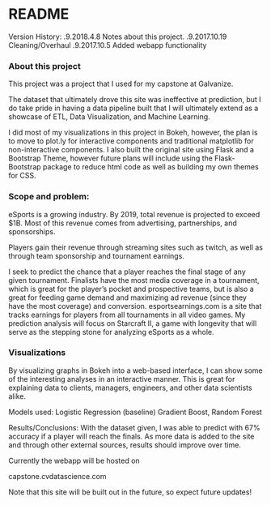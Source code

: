 # README

Version History:
.9.2018.4.8 Notes about this project.
.9.2017.10.19 Cleaning/Overhaul
.9.2017.10.5 Added webapp functionality

### About this project

This project was a project that I used for my capstone at Galvanize.

The dataset that ultimately drove this site was ineffective at prediction, but I do take pride in having a data pipeline built that I will ultimately extend as a showcase of ETL, Data Visualization, and Machine Learning.

I did most of my visualizations in this project in Bokeh, however, the plan is to move to plot.ly for interactive components and traditional matplotlib for non-interactive components. I also built the original site using Flask and a Bootstrap Theme, however future plans will include using the Flask-Bootstrap package to reduce html code as well as building my own themes for CSS.

### Scope and problem:

eSports is a growing industry. By 2019, total revenue is projected to exceed $1B. Most of this revenue comes from advertising, partnerships, and sponsorships.

Players gain their revenue through streaming sites such as twitch, as well as through team sponsorship and tournament earnings.

I seek to predict the chance that a player reaches the final stage of any given tournament. Finalists have the most media coverage in a tournament, which is great for the player’s pocket and prospective teams, but is also a great for feeding game demand and maximizing ad revenue (since they have the most coverage) and conversion. esportsearnings.com is a site that tracks earnings for players from all tournaments in all video games. My prediction analysis will focus on Starcraft II, a game with longevity that will serve as the stepping stone for analyzing eSports as a whole.

### Visualizations

By visualizing graphs in Bokeh into a web-based interface, I can show some of the interesting analyses in an interactive manner. This is great for explaining data to clients, managers, engineers, and other data scientists alike.

Models used: Logistic Regression (baseline) Gradient Boost, Random Forest

Results/Conclusions: With the dataset given, I was able to predict with 67% accuracy if a player will reach the finals. As more data is added to the site and through other external sources, results should improve over time.


Currently the webapp will be hosted on

capstone.cvdatascience.com

Note that this site will be built out in the future, so expect future updates!
